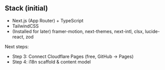 
## Stack (initial)
- Next.js (App Router) + TypeScript
- TailwindCSS
- (Installed for later) framer-motion, next-themes, next-intl, clsx, lucide-react, zod

Next steps:
- Step 3: Connect Cloudflare Pages (free, GitHub → Pages)
- Step 4: i18n scaffold & content model
